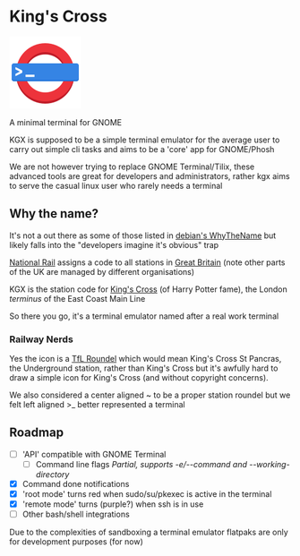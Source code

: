 # King's Cross

![](logo.png)

A minimal terminal for GNOME

KGX is supposed to be a simple terminal emulator for the average user to carry out simple cli tasks and aims to be a 'core' app for GNOME/Phosh

We are not however trying to replace GNOME Terminal/Tilix, these advanced tools are great for developers and administrators, rather kgx aims to serve the casual linux user who rarely needs a terminal

## Why the name?

It's not a out there as some of those listed in [debian's WhyTheName](https://wiki.debian.org/WhyTheName) but likely falls into the "developers imagine it's obvious" trap

[National Rail](http://www.nationalrail.co.uk/) assigns a code to all stations in [Great Britain](https://en.wikipedia.org/wiki/Great_Britain) (note other parts of the UK are managed by different organisations)

KGX is the station code for [King's Cross](https://www.nationalrail.co.uk/stations_destinations/kgx.aspx) (of Harry Potter fame), the London *terminus* of the East Coast Main Line

So there you go, it's a terminal emulator named after a real work terminal

### Railway Nerds

Yes the icon is a [TfL Roundel](https://tfl.gov.uk/corporate/about-tfl/culture-and-heritage/art-and-design/the-roundel) which would mean King's Cross St Pancras, the Underground station, rather than King's Cross but it's awfully hard to draw a simple icon for King's Cross (and without copyright concerns).

We also considered a center aligned ~ to be a proper station roundel but we felt left aligned >_ better represented a terminal

## Roadmap

- [ ] 'API' compatible with GNOME Terminal
    - [ ] Command line flags *Partial, supports -e/--command and --working-directory*
- [X] Command done notifications
- [X] 'root mode' turns red when sudo/su/pkexec is active in the terminal
- [X] 'remote mode' turns (purple?) when ssh is in use
- [ ] Other bash/shell integrations

Due to the complexities of sandboxing a terminal emulator flatpaks are only for development purposes (for now)
